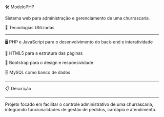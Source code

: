 🛠️ ModeloPHP
<p>Sistema web para administração e gerenciamento de uma churrascaria.</p>
🚀 Tecnologias Utilizadas
<hr>
🖥️ PHP e JavaScript para o desenvolvimento do back-end e interatividade

🧱 HTML5 para a estrutura das páginas

🎨 Bootstrap para o design e responsividade

🗄️ MySQL como banco de dados
<hr>
📋 Descrição
<hr>
Projeto focado em facilitar o controle administrativo de uma churrascaria, integrando funcionalidades de gestão de pedidos, cardápio e atendimento.

